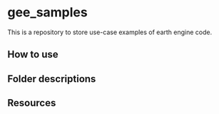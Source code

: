 # gee_samples

This is a repository to store use-case examples of earth engine code.

## How to use 


## Folder descriptions

## Resources
